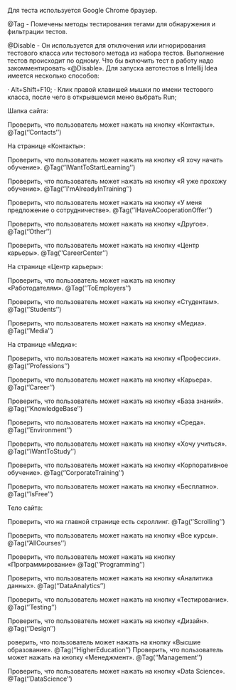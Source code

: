 Для теста используется Google Chrome браузер.

@Tag - Помечены методы тестирования тегами для обнаружения и фильтрации тестов.

@Disable - Он используется для отключения или игнорирования тестового класса или тестового метода из набора тестов.
Выполнение тестов происходит по одному. Что бы включить тест в работу надо закомментировать «@Disable».
Для запуска автотестов в Intellij Idea имеется несколько способов:

·	Alt+Shift+F10;
·	Клик правой клавишей мышки по имени тестового класса, после чего в открывшемся меню выбрать Run;


Шапка сайта:

Проверить, что пользователь может нажать на кнопку «Контакты».
@Tag(‘’Contacts’’)

На странице «Контакты»:

Проверить, что пользователь может нажать на кнопку «Я хочу начать обучение».
@Tag(‘’IWantToStartLearning’’)

Проверить, что пользователь может нажать на кнопку «Я уже прохожу обучение».
@Tag(‘’I'mAlreadyInTraining’’)

Проверить, что пользователь может нажать на кнопку «У меня предложение о сотрудничестве».
@Tag(‘’IHaveACooperationOffer’’)

Проверить, что пользователь может нажать на кнопку «Другое».
@Tag(‘’Other’’)

Проверить, что пользователь может нажать на кнопку «Центр карьеры».
@Tag(‘’CareerCenter’’)

На странице «Центр карьеры»:

Проверить, что пользователь может нажать на кнопку «Работодателям».
@Tag(‘’ToEmployers’’)

Проверить, что пользователь может нажать на кнопку «Студентам».
@Tag(‘’Students’’)

Проверить, что пользователь может нажать на кнопку «Медиа».
@Tag(‘’Media’’)


На странице «Медиа»:

Проверить, что пользователь может нажать на кнопку «Профессии».
@Tag(‘’Professions’’)

Проверить, что пользователь может нажать на кнопку «Карьера».
@Tag(‘’Career’’)

Проверить, что пользователь может нажать на кнопку «База знаний».
@Tag(‘’KnowledgeBase’’)

Проверить, что пользователь может нажать на кнопку «Среда».
@Tag(‘’Environment’’)

Проверить, что пользователь может нажать на кнопку «Хочу учиться».
@Tag(‘’IWantToStudy’’)

Проверить, что пользователь может нажать на кнопку «Корпоративное обучение».
@Tag(‘’CorporateTraining’’)

Проверить, что пользователь может нажать на кнопку «Бесплатно».
@Tag(‘’IsFree’’)

Тело сайта:

Проверить, что на главной странице есть скроллинг. 
@Tag(‘’Scrolling’’)

Проверить, что пользователь может нажать на кнопку «Все курсы».
@Tag(‘’AllCourses’’)

Проверить, что пользователь может нажать на кнопку «Программирование»
@Tag(‘’Programming’’)

Проверить, что пользователь может нажать на кнопку «Аналитика данных».
@Tag(‘’DataAnalytics’’)

Проверить, что пользователь может нажать на кнопку «Тестирование».
@Tag(‘’Testing’’) 

Проверить, что пользователь может нажать на кнопку «Дизайн».
@Tag(‘’Design’’)

роверить, что пользователь может нажать на кнопку «Высшие образование».
@Tag(‘’HigherEducation’’)
Проверить, что пользователь может нажать на кнопку «Менеджмент».
@Tag(‘’Management’’)

Проверить, что пользователь может нажать на кнопку «Data Science».
@Tag(‘’DataScience’’)

